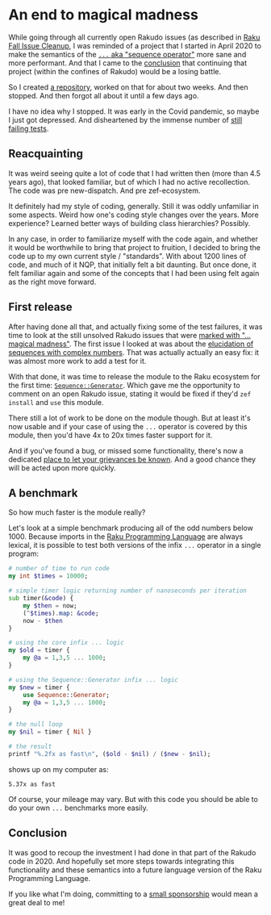 # An end to magical madness

While going through all currently open Rakudo issues (as described in [Raku Fall Issue Cleanup](https://dev.to/lizmat/raku-fall-issue-cleanup-lkc), I was reminded of a project that I started in April 2020 to make the semantics of the [`...` aka "sequence operator"](https://docs.raku.org/routine/%2E%2E%2E) more sane and more performant.  And that I came to the [conclusion](https://irclogs.raku.org/raku-dev/2020-04-19.html#12:37) that continuing that project (within the confines of Rakudo) would be a losing battle.

So I created [a repository](https://github.com/lizmat/Sequence-Generator), worked on that for about two weeks.  And then stopped.  And then forgot all about it until a few days ago.

I have no idea why I stopped.  It was early in the Covid pandemic, so maybe I just got depressed.  And disheartened by the immense number of [still failing tests](https://github.com/lizmat/Sequence-Generator/blob/main/t/02-exhaustive.rakutest#L335-L457).

## Reacquainting

It was weird seeing quite a lot of code that I had written then (more than 4.5 years ago), that looked familiar, but of which I had no active recollection.  The code was pre new-dispatch.  And pre zef-ecosystem.

It definitely had my style of coding, generally.  Still it was oddly unfamiliar in some aspects.  Weird how one's coding style changes over the years.  More experience?  Learned better ways of building class hierarchies?  Possibly.

In any case, in order to familiarize myself with the code again, and whether it would be worthwhile to bring that project to fruition, I decided to bring the code up to my own current style / "standards".  With about 1200 lines of code, and much of it NQP, that initially felt a bit daunting.  But once done, it felt familiar again and some of the concepts that I had been using felt again as the right move forward.

## First release

After having done all that, and actually fixing some of the test failures, it was time to look at the still unsolved Rakudo issues that were [marked with "... magical madness"](https://github.com/rakudo/rakudo/labels/...%20magical%20madness).  The first issue I looked at was about the [elucidation of sequences with complex numbers](https://github.com/rakudo/rakudo/issues/3344).  That was actually actually an easy fix: it was almost more work to add a test for it.

With that done, it was time to release the module to the Raku ecosystem for the first time: [`Sequence::Generator`](https://raku.land/zef:lizmat/Sequence::Generator).  Which gave me the opportunity to comment on an open Rakudo issue, stating it would be fixed if they'd `zef install` and `use` this module.

There still a lot of work to be done on the module though.  But at least it's now usable and if your case of using the `...` operator is covered by this module, then you'd have 4x to 20x times faster support for it.

And if you've found a bug, or missed some functionality, there's now a dedicated [place to let your grievances be known](https://github.com/lizmat/Sequence-Generator/issues/new).  And a good chance they will be acted upon more quickly.

## A benchmark
So how much faster is the module really?

Let's look at a simple benchmark producing all of the odd numbers below 1000.  Because imports in the [Raku Programming Language](https://raku.org) are always lexical, it is possible to test both versions of the infix `...` operator in a single program:
```raku
# number of time to run code
my int $times = 10000;

# simple timer logic returning number of nanoseconds per iteration
sub timer(&code) {
    my $then = now;
    (^$times).map: &code;
    now - $then
}

# using the core infix ... logic
my $old = timer {
    my @a = 1,3,5 ... 1000;
}

# using the Sequence::Generator infix ... logic
my $new = timer {
    use Sequence::Generator;
    my @a = 1,3,5 ... 1000;
}

# the null loop
my $nil = timer { Nil }

# the result
printf "%.2fx as fast\n", ($old - $nil) / ($new - $nil);
```
shows up on my computer as:
```
5.37x as fast
```
Of course, your mileage may vary.  But with this code you should be able to do your own `...` benchmarks more easily.

## Conclusion
It was good to recoup the investment I had done in that part of the Rakudo code in 2020.  And hopefully set more steps towards integrating this functionality and these semantics into a future language version of the Raku Programming Language.

If you like what I'm doing, committing to a [small sponsorship](https://github.com/sponsors/lizmat/) would mean a great deal to me!

